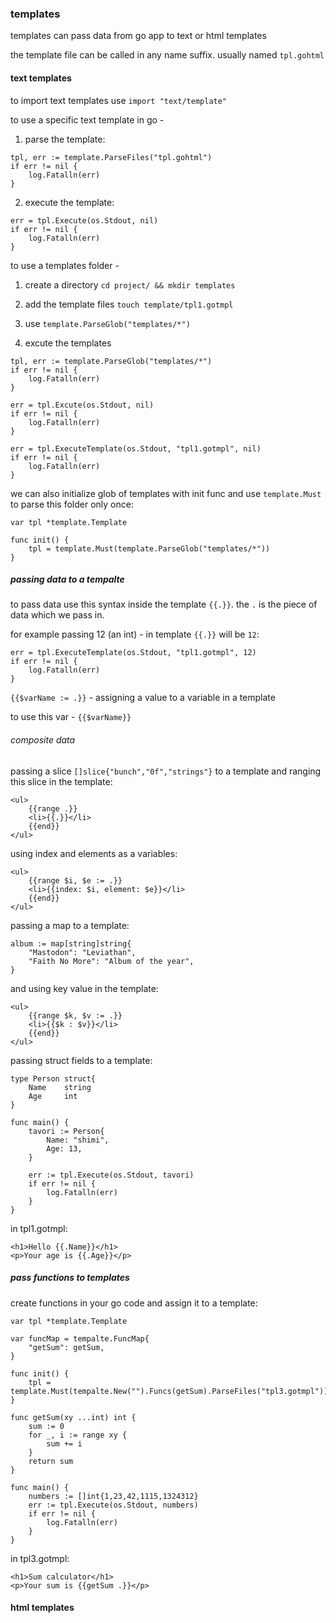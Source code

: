 ### templates

templates can pass data from go app to text or html templates

the template file can be called in any name suffix. usually named ```tpl.gohtml```

#### text templates

to import text templates use ```import "text/template"```

to use a specific text template in go -

1. parse the template:

```
tpl, err := template.ParseFiles("tpl.gohtml")
if err != nil {
    log.Fatalln(err)
}
```

2. execute the template:
```
err = tpl.Execute(os.Stdout, nil)
if err != nil {
    log.Fatalln(err)
}
```

to use a templates folder -

1. create a directory `cd project/ && mkdir templates`

2. add the template files `touch template/tpl1.gotmpl`

3. use `template.ParseGlob("templates/*")`

4. excute the templates

```
tpl, err := template.ParseGlob("templates/*")
if err != nil {
    log.Fatalln(err)
}

err = tpl.Excute(os.Stdout, nil)
if err != nil {
    log.Fatalln(err)
}

err = tpl.ExecuteTemplate(os.Stdout, "tpl1.gotmpl", nil)
if err != nil {
    log.Fatalln(err)
}
```

we can also initialize glob of templates with init func and use `template.Must` to parse this folder only once:

```
var tpl *template.Template

func init() {
    tpl = template.Must(template.ParseGlob("templates/*"))
}
```

##### passing data to a tempalte

to pass data use this syntax inside the template ```{{.}}```. the `.` is the piece of data which we pass in.

for example passing 12 (an int) - in template `{{.}}` will be `12`:

```
err = tpl.ExecuteTemplate(os.Stdout, "tpl1.gotmpl", 12)
if err != nil {
    log.Fatalln(err)
}
```

```{{$varName := .}}``` - assigning a value to a variable in a template

to use this var - ```{{$varName}}```

###### composite data

passing a slice ```[]slice{"bunch","0f","strings"}``` to a template and ranging this slice in the template:

```
<ul>
    {{range .}}
    <li>{{.}}</li>
    {{end}}
</ul>
```

using index and elements as a variables:

```
<ul>
    {{range $i, $e := .}}
    <li>{{index: $i, element: $e}}</li>
    {{end}}
</ul>
```

passing a map to a template:

```
album := map[string]string{
    "Mastodon": "Leviathan",
    "Faith No More": "Album of the year",
}
```
and using key value in the template:
```
<ul>
    {{range $k, $v := .}}
    <li>{{$k : $v}}</li>
    {{end}}
</ul>
```

passing struct fields to a template:

```
type Person struct{
    Name    string
    Age     int
}

func main() {
    tavori := Person{
        Name: "shimi",
        Age: 13,
    }

    err := tpl.Execute(os.Stdout, tavori)
    if err != nil {
        log.Fatalln(err)
    }
}
```

in tpl1.gotmpl:

```
<h1>Hello {{.Name}}</h1>
<p>Your age is {{.Age}}</p>
```

##### pass functions to templates

create functions in your go code and assign it to a template:
```
var tpl *template.Template

var funcMap = tempalte.FuncMap{
    "getSum": getSum,
}

func init() {
    tpl = template.Must(tempalte.New("").Funcs(getSum).ParseFiles("tpl3.gotmpl"))
}

func getSum(xy ...int) int {
	sum := 0
	for _, i := range xy {
		sum += i
	}
	return sum
}

func main() {
    numbers := []int{1,23,42,1115,1324312}
    err := tpl.Execute(os.Stdout, numbers)
    if err != nil {
        log.Fatalln(err)
    }
}
```
in tpl3.gotmpl:
```
<h1>Sum calculator</h1>
<p>Your sum is {{getSum .}}</p>
```


#### html templates